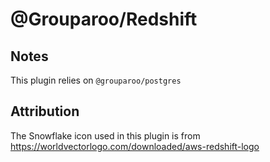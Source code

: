 # @Grouparoo/Redshift

## Notes

This plugin relies on `@grouparoo/postgres`

## Attribution

The Snowflake icon used in this plugin is from https://worldvectorlogo.com/downloaded/aws-redshift-logo

